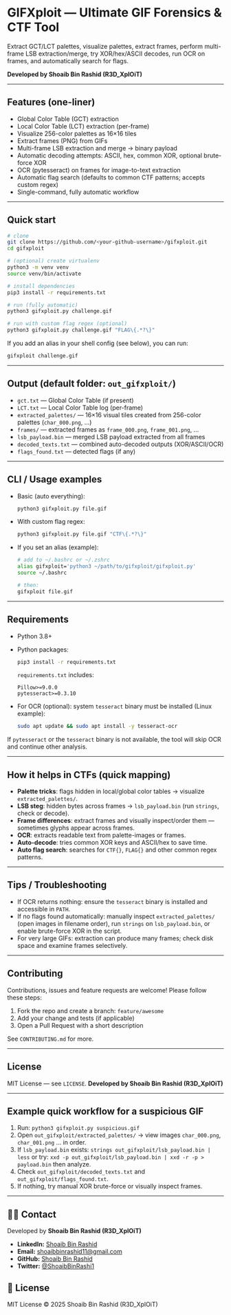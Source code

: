 # GIFXploit — Ultimate GIF Forensics & CTF Tool

Extract GCT/LCT palettes, visualize palettes, extract frames, perform multi-frame LSB extraction/merge, try XOR/hex/ASCII decodes, run OCR on frames, and automatically search for flags.

**Developed by Shoaib Bin Rashid (R3D\_XplOiT)**

---

## Features (one-liner)

* Global Color Table (GCT) extraction
* Local Color Table (LCT) extraction (per-frame)
* Visualize 256-color palettes as 16×16 tiles
* Extract frames (PNG) from GIFs
* Multi-frame LSB extraction and merge → binary payload
* Automatic decoding attempts: ASCII, hex, common XOR, optional brute-force XOR
* OCR (pytesseract) on frames for image-to-text extraction
* Automatic flag search (defaults to common CTF patterns; accepts custom regex)
* Single-command, fully automatic workflow

---

## Quick start

```bash
# clone
git clone https://github.com/<your-github-username>/gifxploit.git
cd gifxploit

# (optional) create virtualenv
python3 -m venv venv
source venv/bin/activate

# install dependencies
pip3 install -r requirements.txt

# run (fully automatic)
python3 gifxploit.py challenge.gif

# run with custom flag regex (optional)
python3 gifxploit.py challenge.gif "FLAG\{.*?\}"
```

If you add an alias in your shell config (see below), you can run:

```bash
gifxploit challenge.gif
```

---

## Output (default folder: `out_gifxploit/`)

* `gct.txt` — Global Color Table (if present)
* `LCT.txt` — Local Color Table log (per-frame)
* `extracted_palettes/` — 16×16 visual tiles created from 256-color palettes (`char_000.png`, ...)
* `frames/` — extracted frames as `frame_000.png`, `frame_001.png`, ...
* `lsb_payload.bin` — merged LSB payload extracted from all frames
* `decoded_texts.txt` — combined auto-decoded outputs (XOR/ASCII/OCR)
* `flags_found.txt` — detected flags (if any)

---

## CLI / Usage examples

* Basic (auto everything):

  ```bash
  python3 gifxploit.py file.gif
  ```

* With custom flag regex:

  ```bash
  python3 gifxploit.py file.gif "CTF\{.*?\}"
  ```

* If you set an alias (example):

  ```bash
  # add to ~/.bashrc or ~/.zshrc
  alias gifxploit='python3 ~/path/to/gifxploit/gifxploit.py'
  source ~/.bashrc

  # then:
  gifxploit file.gif
  ```

---

## Requirements

* Python 3.8+

* Python packages:

  ```bash
  pip3 install -r requirements.txt
  ```

  `requirements.txt` includes:

  ```
  Pillow>=9.0.0
  pytesseract>=0.3.10
  ```

* For OCR (optional): system `tesseract` binary must be installed (Linux example):

  ```bash
  sudo apt update && sudo apt install -y tesseract-ocr
  ```

If `pytesseract` or the `tesseract` binary is not available, the tool will skip OCR and continue other analysis.

---

## How it helps in CTFs (quick mapping)

* **Palette tricks**: flags hidden in local/global color tables → visualize `extracted_palettes/`.
* **LSB steg**: hidden bytes across frames → `lsb_payload.bin` (run `strings`, check or decode).
* **Frame differences**: extract frames and visually inspect/order them — sometimes glyphs appear across frames.
* **OCR**: extracts readable text from palette-images or frames.
* **Auto-decode**: tries common XOR keys and ASCII/hex to save time.
* **Auto flag search**: searches for `CTF{}`, `FLAG{}` and other common regex patterns.

---

## Tips / Troubleshooting

* If OCR returns nothing: ensure the `tesseract` binary is installed and accessible in `PATH`.
* If no flags found automatically: manually inspect `extracted_palettes/` (open images in filename order), run `strings` on `lsb_payload.bin`, or enable brute-force XOR in the script.
* For very large GIFs: extraction can produce many frames; check disk space and examine frames selectively.

---

## Contributing

Contributions, issues and feature requests are welcome! Please follow these steps:

1. Fork the repo and create a branch: `feature/awesome`
2. Add your change and tests (if applicable)
3. Open a Pull Request with a short description

See `CONTRIBUTING.md` for more.

---

## License

MIT License — see `LICENSE`.
**Developed by Shoaib Bin Rashid (R3D\_XplOiT)**

---

## Example quick workflow for a suspicious GIF

1. Run: `python3 gifxploit.py suspicious.gif`
2. Open `out_gifxploit/extracted_palettes/` → view images `char_000.png`, `char_001.png` ... in order.
3. If `lsb_payload.bin` exists: `strings out_gifxploit/lsb_payload.bin | less` or try: `xxd -p out_gifxploit/lsb_payload.bin | xxd -r -p > payload.bin` then analyze.
4. Check `out_gifxploit/decoded_texts.txt` and `out_gifxploit/flags_found.txt`.
5. If nothing, try manual XOR brute-force or visually inspect frames.

---

## 👨‍💻 Contact

Developed by **Shoaib Bin Rashid (R3D_XplOiT)**

- **LinkedIn:** [Shoaib Bin Rashid](https://www.linkedin.com/in/shoaib-bin-rashid/)
- **Email:** shoaibbinrashid11@gmail.com
- **GitHub:** [Shoaib Bin Rashid](https://github.com/Shoaib-Bin-Rashid)
- **Twitter:** [@ShoaibBinRashi1](https://x.com/ShoaibBinRashi1)

## 📄 License

MIT License © 2025 Shoaib Bin Rashid (R3D_XplOiT)
